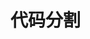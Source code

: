 <!--
 * Author  rhys.zhao
 * Date  2023-03-15 17:12:36
 * LastEditors  rhys.zhao
 * LastEditTime  2023-03-15 17:24:23
 * Description
-->

# 代码分割

